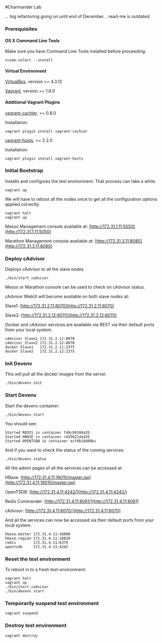 #Charmander Lab

... big refactoring going on until end of December .. read-me is outdated.

### Prerequisites

#### OS X Command Line Tools
Make sure you have Command Line Tools installed before proceeding:

```
xcode-select --install
```

#### Virtual Environment

[VirtualBox](https://www.virtualbox.org), version >= 4.3.12

[Vagrant](http://www.vagrantup.com/downloads.html), version >= 1.6.0

#### Additional Vagrant Plugins

[vagrant-cachier](https://github.com/fgrehm/vagrant-cachier), >= 0.8.0

Installation:

```
vagrant plugin install vagrant-cachier
```

[vagrant-hosts](https://github.com/adrienthebo/vagrant-hosts), >= 2.2.0

Installation:

```
vagrant plugin install vagrant-hosts
```

### Initial Bootstrap

Installs and configures the test environment. That process can take a while.

```
vagrant up
```

We will have to reboot all the nodes once to get all the configuration options applied correctly.

```
vagrant halt
vagrant up
```

Mesos Management console available at: [http://172.31.1.11:5050](http://172.31.1.11:5050)

Marathon Management console available at: [http://172.31.3.11:8080](http://172.31.3.11:8080)


### Deploy cAdvisor

Deploys cAdvisor to all the slave nodes

```
./bin/start_cadvisor
```

Mesos or Marathon console can be used to check on cAdvisor status.

cAdvisor WebUI will become available on both slave nodes at:

Slave1: [http://172.31.2.11:8070](http://172.31.2.11:8070)

Slave2: [http://172.31.2.12:8070](http://172.31.2.12:8070)


Docker and cAdvisor services are available via REST via their default ports from your local system:

```
cAdvisor Slave1 172.31.2.11:8070
cAdvisor Slave2 172.31.2.12:8070
docker Slave1   172.31.2.11:2375
docker Slave2   172.31.2.12:2375
```

### Init Devenv

This will pull all the docker images from the server.

```
./bin/devenv init
```

### Start Devenv

Start the devenv container:

```
./bin/devenv start
```

You should see:

```
Started REDIS in container f49c9910da35
Started HBASE in container c435621da435
Started OPENTSDB in container ecfdb18d09bc
```

And if you want to check the status of the running services:

```
./bin/devenv status
```

All the admin pages of all the services can be accessed at:

HBase: [http://172.31.4.11:16010/master.jsp](http://172.31.4.11:16010/master.jsp)

OpenTSDB: [http://172.31.4.11:4242/](http://172.31.4.11:4242/)

Redis Commander: [http://172.31.4.11:8081/](http://172.31.4.11:8081)

cAdvisor: [http://172.31.4.11:8070/](http://172.31.4.11:8070)


And all the services can now be accessed via their default ports from your local system:

```
hbase.master 172.31.4.11:16000
hbase.region 172.31.4.11:16020
redis        172.31.4.11:6379
opentsdb     172.31.4.11:4242
```


### Reset the test environment

To reboot in to a fresh test-environment:

```
vagrant halt
vagrant up
./bin/start_cadvisor
./bin/devenv start
```

### Temporarily suspend test environment

```
vagrant suspend
```

### Destroy test environment

```
vagrant destroy
```

